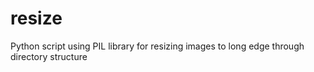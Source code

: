 # resize
Python script using PIL library for resizing images to long edge through directory structure
